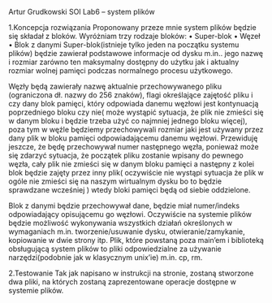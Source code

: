 Artur Grudkowski
SOI
Lab6 – system plików

1.Koncepcja rozwiązania
Proponowany przeze mnie system plików będzie się składał z bloków. Wyróżniam trzy rodzaje bloków:
• Super-blok
• Węzeł
• Blok z danymi
Super-blok(istnieje tylko jeden na początku systemu plików) będzie zawierał podstawowe informacje od dysku m.in.. jego nazwę i rozmiar zarówno ten maksymalny dostępny do użytku jak i aktualny rozmiar wolnej pamięci podczas normalnego procesu użytkowego.

Węzły będą zawierały nazwę aktualnie przechowywanego pliku (ograniczona dł. nazwy do 256 znaków), flagi określające zajętość pliku i czy dany blok pamięci, który odpowiada danemu węzłowi jest kontynuacją poprzedniego bloku czy nie( może wystąpić sytuacja, że plik nie zmieści się w danym bloku i będzie trzeba użyć co najmniej jednego bloku więcej), poza tym w węźle będziemy przechowywali rozmiar jaki jest używany przez dany plik w bloku pamięci odpowiadającemu danemu węzłowi. Przewiduję jeszcze, że będę przechowywał numer następnego węzła, ponieważ może się zdarzyć sytuacja, że początek pliku zostanie wpisany do pewnego węzła, cały plik nie zmieści się w danym bloku pamięci a następny z kolei blok będzie zajęty przez inny plik( oczywiście nie wystąpi sytuacja że plik w ogóle nie zmieści się na naszym wirtualnym dysku bo to będzie sprawdzane wcześniej ) wtedy bloki pamięci będą od siebie oddzielone.

Blok z danymi będzie przechowywał dane, będzie miał numer/indeks odpowiadający opisującemu go węzłowi.
Oczywiście na systemie plików będzie możliwość wykonywania wszystkich działań określonych w wymaganiach m.in. tworzenie/usuwanie dysku, otwieranie/zamykanie, kopiowanie w dwie strony itp.
Plik, które powstaną poza main’em i biblioteką obsługującą system plików to pliki odpowiedzialne za używanie narzędzi(podobnie jak w klasycznym unix’ie) m.in. cp, rm.

2.Testowanie
Tak jak napisano w instrukcji na stronie, zostaną stworzone dwa pliki, na których zostaną zaprezentowane operacje dostępne w systemie plików.
